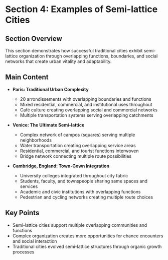 # Section 4: Examples of Semi-lattice Cities

## Section Overview
This section demonstrates how successful traditional cities exhibit semi-lattice organization through overlapping functions, boundaries, and social networks that create urban vitality and adaptability.

## Main Content
- **Paris: Traditional Urban Complexity**
  - 20 arrondissements with overlapping boundaries and functions
  - Mixed residential, commercial, and institutional uses throughout
  - Café culture creating overlapping social and commercial networks
  - Multiple transportation systems serving overlapping catchments

- **Venice: The Ultimate Semi-lattice**
  - Complex network of campos (squares) serving multiple neighborhoods
  - Water transportation creating overlapping service areas
  - Residential, commercial, and tourist functions interwoven
  - Bridge network connecting multiple route possibilities

- **Cambridge, England: Town-Gown Integration**
  - University colleges integrated throughout city fabric
  - Students, faculty, and townspeople sharing same spaces and services
  - Academic and civic institutions with overlapping functions
  - Pedestrian and cycling networks creating multiple route choices

## Key Points
- Semi-lattice cities support multiple overlapping communities and functions
- Complex organization creates more opportunities for chance encounters and social interaction
- Traditional cities evolved semi-lattice structures through organic growth processes
